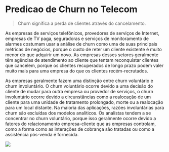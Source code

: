# Predicao de Churn no Telecom
> Churn significa a perda de clientes através do cancelamento.


As empresas de serviços telefônicos, provedores de serviços de Internet, empresas de TV paga, seguradoras e serviços de monitoramento de alarmes costumam usar a análise de churn como uma de suas principais métricas de negócios, porque o custo de reter um cliente existente é muito menor do que adquirir um novo. As empresas desses setores geralmente têm agências de atendimento ao cliente que tentam reconquistar clientes que cancelem, porque os clientes recuperados de longo prazo podem valer muito mais para uma empresa do que os clientes recém-recrutados.

As empresas geralmente fazem uma distinção entre churn voluntário e churn involuntário. O churn voluntário ocorre devido a uma decisão do cliente de mudar para outra empresa ou provedor de serviços, o churn involuntário ocorre devido a circunstâncias como a realocação de um cliente para uma unidade de tratamento prolongado, morte ou a realocação para um local distante. Na maioria das aplicações, razões involuntárias para churn são excluídas dos modelos analíticos. Os analistas tendem a se concentrar no churn voluntário, porque isso geralmente ocorre devido a fatores do relacionamento empresa-cliente que as empresas controlam, como a forma como as interações de cobrança são tratadas ou como a assistência pós-venda é fornecida.

![](../header.png)
